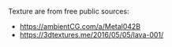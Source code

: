 Texture are from free public sources:
- https://ambientCG.com/a/Metal042B
- https://3dtextures.me/2016/05/05/lava-001/